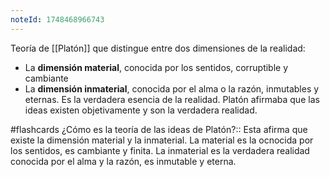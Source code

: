 ```yaml
---
noteId: 1748468966743
---
```


Teoría de [[Platón]] que distingue entre dos dimensiones de la realidad: 
- La **dimensión material**, conocida por los sentidos, corruptible y cambiante
- La **dimensión inmaterial**, conocida por el alma o la razón, inmutables y eternas. Es la verdadera esencia de la realidad.
Platón afirmaba
que las ideas existen objetivamente y son la verdadera realidad.

#flashcards 
¿Cómo es la teoría de las ideas de Platón?:: Esta afirma que existe la dimensión material y la inmaterial. La material es la ocnocida por los sentidos, es cambiante y finita. La inmaterial es la verdadera realidad conocida por el alma y la razón, es inmutable y eterna.
<!--SR:!2025-05-30,1,230-->